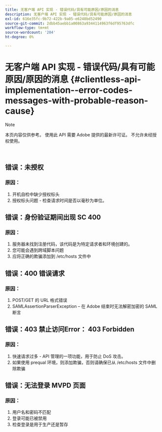```yaml
---
title: 无客户端 API 实现 - 错误代码/具有可能原因/原因的消息
description: 无客户端 API 实现 - 错误代码/具有可能原因/原因的消息
exl-id: 616e35fc-9b72-422b-9a05-e6248bd52490
source-git-commit: 2dbb45aebb1a00863a9344114963f6df95763dfc
workflow-type: tm+mt
source-wordcount: '204'
ht-degree: 0%

---
```


# 无客户端 API 实现 - 错误代码/具有可能原因/原因的消息 {#clientless-api-implementation--error-codes-messages-with-probable-reason-cause}

>[!NOTE]
>
>本页内容仅供参考。 使用此 API 需要 Adobe 提供的最新许可证。 不允许未经授权使用。

</br>


## 错误：未授权

### 原因：

1. 开机自检中缺少授权标头
1. 授权标头问题 - 检查请求时间是否以毫秒为单位。

## 错误：身份验证期间出现 SC 400

### 原因：

1. 服务器未找到注册代码，该代码是为特定请求者和环境创建的。
1. 您可能会遇到跨域脚本问题
1. 应将正确的欺骗添加到 /etc/hosts 文件中

## 错误：400 错误请求

### 原因：

1. POST/GET 的 URL 格式错误
1. SAMLAssertionParserException – 在 Adobe 结束时无法解密加密的 SAML 断言

## 错误：403 禁止访问Error： 403 Forbidden

### 原因：

1. 快速请求过多 - API 管理的一项功能，用于防止 DoS 攻击。
2. 如果使用 prequal 环境，则添加欺骗，否则请确保已从 /etc/hosts 文件中删除欺骗

## 错误：无法登录 MVPD 页面

### 原因：

1. 用户名和密码不匹配
2. 登录可能已被禁用
3. 检查登录是用于生产还是暂存


<!--

## Related Information

- [Clientless API Reference](/help/authentication/rest-api-reference.md)

-->
